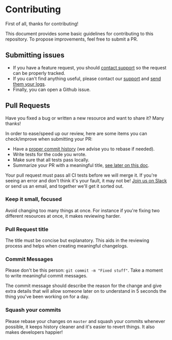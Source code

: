 # Contributing

First of all, thanks for contributing!

This document provides some basic guidelines for contributing to this repository.
To propose improvements, feel free to submit a PR.

## Submitting issues

* If you have a feature request, you should [contact support][1] so the request
can be properly tracked.
* If you can't find anything useful, please contact our [support][1] and
  [send them your logs][2].
* Finally, you can open a Github issue.

## Pull Requests

Have you fixed a bug or written a new resource and want to share it? Many thanks!

In order to ease/speed up our review, here are some items you can check/improve
when submitting your PR:

* Have a [proper commit history](#commits) (we advise you to rebase if needed).
* Write tests for the code you wrote.
* Make sure that all tests pass locally.
* Summarize your PR with a meaningful title, [see later on this doc](#pull-request-title).

Your pull request must pass all CI tests before we will merge it. If you're seeing
an error and don't think it's your fault, it may not be! [Join us on Slack][3]
or send us an email, and together we'll get it sorted out.

### Keep it small, focused

Avoid changing too many things at once. For instance if you're fixing two different
resources at once, it makes reviewing harder.

### Pull Request title

The title must be concise but explanatory. This aids in the reviewing process and helps when creating meaningful changelogs.

### Commit Messages

Please don't be this person: `git commit -m "Fixed stuff"`. Take a moment to
write meaningful commit messages.

The commit message should describe the reason for the change and give extra details
that will allow someone later on to understand in 5 seconds the thing you've been
working on for a day.

### Squash your commits

Please rebase your changes on `master` and squash your commits whenever possible,
it keeps history cleaner and it's easier to revert things. It also makes developers
happier!


[1]: https://docs.datadoghq.com/help
[2]: https://docs.datadoghq.com/agent/troubleshooting/#send-a-flare
[3]: https://datadoghq.slack.com
